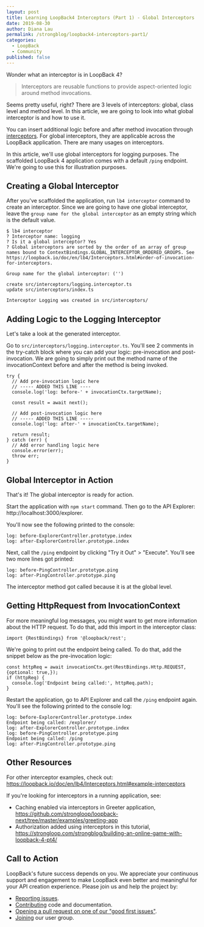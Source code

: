 ```yaml
---
layout: post
title: Learning LoopBack4 Interceptors (Part 1) - Global Interceptors
date: 2019-08-30
author: Diana Lau
permalink: /strongblog/loopback4-interceptors-part1/
categories:
  - LoopBack
  - Community
published: false
---
```


Wonder what an interceptor is in LoopBack 4? 
> Interceptors are reusable functions to provide aspect-oriented logic around method invocations. 

Seems pretty useful, right? There are 3 levels of interceptors: global, class level and method level. In this article, we are going to look into what global interceptor is and how to use it. 

<!--more-->

You can insert additional logic before and after method invocation through [interceptors](https://loopback.io/doc/en/lb4/Interceptors.html). For global interceptors, they are applicable across the LoopBack application. There are many usages on interceptors.  

In this article, we'll use global interceptors for logging purposes. The scaffolded LoopBack 4 application comes with a default `/ping` endpoint. We're going to use this for illustration purposes. 

## Creating a Global Interceptor

After you've scaffolded the application, run `lb4 interceptor` command to create an interceptor. Since we are going to have one global interceptor, leave the `group name for the global interceptor` as an empty string which is the default value.

```
$ lb4 interceptor
? Interceptor name: logging
? Is it a global interceptor? Yes
? Global interceptors are sorted by the order of an array of group names bound to ContextBindings.GLOBAL_INTERCEPTOR_ORDERED_GROUPS. See https://loopback.io/doc/en/lb4/Interceptors.html#order-of-invocation-for-interceptors.

Group name for the global interceptor: ('')

create src/interceptors/logging.interceptor.ts
update src/interceptors/index.ts

Interceptor Logging was created in src/interceptors/
```

## Adding Logic to the Logging Interceptor

Let's take a look at the generated interceptor. 

Go to `src/interceptors/logging.interceptor.ts`. You'll see 2 comments in the try-catch block where you can add your logic: pre-invocation and post-invocation. We are going to simply print out the method name of the invocationContext before and after the method is being invoked.

```
try {
  // Add pre-invocation logic here
  // ----- ADDED THIS LINE ----
  console.log('log: before-' + invocationCtx.targetName);
  
  const result = await next();

  // Add post-invocation logic here
  // ----- ADDED THIS LINE -----
  console.log('log: after-' + invocationCtx.targetName);

  return result;
} catch (err) {
  // Add error handling logic here
  console.error(err);
  throw err;
}
```

## Global Interceptor in Action

That's it! The global interceptor is ready for action. 

Start the application with `npm start` command. Then go to the API Explorer: http://localhost:3000/explorer.

You'll now see the following printed to the console:

```
log: before-ExplorerController.prototype.index
log: after-ExplorerController.prototype.index
```

Next, call the `/ping` endpoint by clicking "Try it Out" > "Execute". You'll see two more lines got printed:

```
log: before-PingController.prototype.ping
log: after-PingController.prototype.ping
```

The interceptor method got called because it is at the global level. 

## Getting HttpRequest from InvocationContext

For more meaningful log messages, you might want to get more information about the HTTP request. To do that, add this import in the interceptor class:

```
import {RestBindings} from '@loopback/rest';
```

We're going to print out the endpoint being called. To do that, add the snippet below as the pre-invocation logic:

```
const httpReq = await invocationCtx.get(RestBindings.Http.REQUEST, {optional: true,});
if (httpReq) {
  console.log('Endpoint being called:', httpReq.path);
}
```

Restart the application, go to API Explorer and call the `/ping` endpoint again. You'll see the following printed to the console log:

```
log: before-ExplorerController.prototype.index
Endpoint being called: /explorer/
log: after-ExplorerController.prototype.index
log: before-PingController.prototype.ping
Endpoint being called: /ping
log: after-PingController.prototype.ping
```

## Other Resources

For other interceptor examples, check out: https://loopback.io/doc/en/lb4/Interceptors.html#example-interceptors

If you're looking for interceptors in a running application, see:
- Caching enabled via interceptors in Greeter application, https://github.com/strongloop/loopback-next/tree/master/examples/greeting-app
- Authorization added using interceptors in this tutorial, https://strongloop.com/strongblog/building-an-online-game-with-loopback-4-pt4/


## Call to Action

LoopBack's future success depends on you. We appreciate your continuous support and engagement to make LoopBack even better and meaningful for your API creation experience. Please join us and help the project by:

- [Reporting issues](https://github.com/strongloop/loopback-next/issues).
- [Contributing](https://github.com/strongloop/loopback-next/blob/master/docs/CONTRIBUTING.md)
  code and documentation.
- [Opening a pull request on one of our "good first issues"](https://github.com/strongloop/loopback-next/labels/good%20first%20issue).
- [Joining](https://github.com/strongloop/loopback-next/issues/110) our user group.
